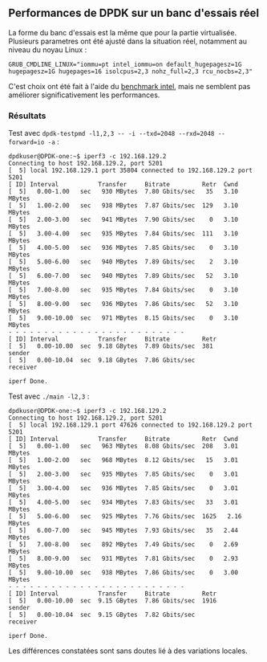 ## Performances de DPDK sur un banc d'essais réel
La forme du banc d'essais est la même que pour la partie virtualisée. Plusieurs parametres ont été ajusté dans la situation réel, notamment au niveau du noyau Linux :
```
GRUB_CMDLINE_LINUX="iommu=pt intel_iommu=on default_hugepagesz=1G hugepagesz=1G hugepages=16 isolcpus=2,3 nohz_full=2,3 rcu_nocbs=2,3"
```
C'est choix ont été fait à l'aide du [benchmark intel](https://fast.dpdk.org/doc/perf/DPDK_22_11_Intel_NIC_performance_report.pdf), mais ne semblent pas améliorer significativement les performances.

### Résultats

Test avec `dpdk-testpmd -l1,2,3 -- -i --txd=2048 --rxd=2048 --forward=io -a` :
```
dpdkuser@DPDK-one:~$ iperf3 -c 192.168.129.2 
Connecting to host 192.168.129.2, port 5201
[  5] local 192.168.129.1 port 35804 connected to 192.168.129.2 port 5201
[ ID] Interval           Transfer     Bitrate         Retr  Cwnd
[  5]   0.00-1.00   sec   930 MBytes  7.80 Gbits/sec   35   3.10 MBytes       
[  5]   1.00-2.00   sec   938 MBytes  7.87 Gbits/sec  129   3.10 MBytes       
[  5]   2.00-3.00   sec   941 MBytes  7.90 Gbits/sec    0   3.10 MBytes       
[  5]   3.00-4.00   sec   935 MBytes  7.84 Gbits/sec  111   3.10 MBytes       
[  5]   4.00-5.00   sec   936 MBytes  7.85 Gbits/sec    0   3.10 MBytes       
[  5]   5.00-6.00   sec   940 MBytes  7.89 Gbits/sec    2   3.10 MBytes       
[  5]   6.00-7.00   sec   940 MBytes  7.89 Gbits/sec   52   3.10 MBytes       
[  5]   7.00-8.00   sec   935 MBytes  7.84 Gbits/sec    0   3.10 MBytes       
[  5]   8.00-9.00   sec   936 MBytes  7.86 Gbits/sec   52   3.10 MBytes       
[  5]   9.00-10.00  sec   971 MBytes  8.15 Gbits/sec    0   3.10 MBytes       
- - - - - - - - - - - - - - - - - - - - - - - - -
[ ID] Interval           Transfer     Bitrate         Retr
[  5]   0.00-10.00  sec  9.18 GBytes  7.89 Gbits/sec  381             sender
[  5]   0.00-10.04  sec  9.18 GBytes  7.86 Gbits/sec                  receiver

iperf Done.
```

Test avec `./main -l2,3` :
```
dpdkuser@DPDK-one:~$ iperf3 -c 192.168.129.2 
Connecting to host 192.168.129.2, port 5201
[  5] local 192.168.129.1 port 47626 connected to 192.168.129.2 port 5201
[ ID] Interval           Transfer     Bitrate         Retr  Cwnd
[  5]   0.00-1.00   sec   963 MBytes  8.08 Gbits/sec  208   3.01 MBytes       
[  5]   1.00-2.00   sec   968 MBytes  8.12 Gbits/sec   15   3.01 MBytes       
[  5]   2.00-3.00   sec   935 MBytes  7.85 Gbits/sec    0   3.01 MBytes       
[  5]   3.00-4.00   sec   936 MBytes  7.85 Gbits/sec    0   3.01 MBytes       
[  5]   4.00-5.00   sec   934 MBytes  7.83 Gbits/sec   33   3.01 MBytes       
[  5]   5.00-6.00   sec   925 MBytes  7.76 Gbits/sec  1625   2.16 MBytes       
[  5]   6.00-7.00   sec   945 MBytes  7.93 Gbits/sec   35   2.44 MBytes       
[  5]   7.00-8.00   sec   892 MBytes  7.49 Gbits/sec    0   2.69 MBytes       
[  5]   8.00-9.00   sec   931 MBytes  7.81 Gbits/sec    0   2.93 MBytes       
[  5]   9.00-10.00  sec   938 MBytes  7.86 Gbits/sec    0   3.00 MBytes       
- - - - - - - - - - - - - - - - - - - - - - - - -
[ ID] Interval           Transfer     Bitrate         Retr
[  5]   0.00-10.00  sec  9.15 GBytes  7.86 Gbits/sec  1916             sender
[  5]   0.00-10.04  sec  9.15 GBytes  7.82 Gbits/sec                  receiver

iperf Done.
```

Les différences constatées sont sans doutes lié à des variations locales.
